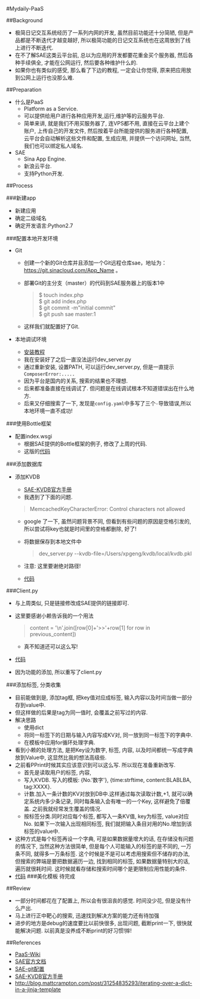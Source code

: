 #Mydaily-PaaS

##Background
- 极简日记交互系统经历了一系列内网的开发, 虽然目前功能还十分简陋, 但是产品都是不断迭代才越变越好, 所以极简功能的日记交互系统也在这周放到了线上进行不断迭代.
- 在不了解SAE这类云平台前, 总以为应用的开发都要花重金买个服务器, 然后各种手续俱全, 才能在公网运行, 然后要各种维护什么的.
- 如果你也有类似的感受, 那么看了下边的教程, 一定会让你觉得, 原来把应用放到公网上运行也没那么难.

##Preparation
- 什么是PaaS
  - Platform as a Service.
  - 可以提供给用户进行各种应用开发,运行,维护等的云服务平台.
  - 简单来讲, 就是我们不用买服务器了, 连VPS都不用, 直接在云平台上建个账户, 上传自己的开发文件, 然后按着平台所能提供的服务进行各种配置, 云平台会自动解析这些文件和配置, 生成应用, 并提供一个访问网址, 当然, 我们也可以绑定私人域名.
- SAE
  - Sina App Engine.
  - 新浪云平台. 
  - 支持Python开发.

##Process

###新建app
- 新建应用
- 确定二级域名
- 确定开发语言:Python2.7

###配置本地开发环境
- Git
   - 创建一个新的Git仓库并且添加一个Git远程仓库sae，地址为：https://git.sinacloud.com/App_Name 。
   - 部署Git的主分支（master）的代码到SAE服务器上的版本1中

      >$ touch index.php  
       $ git add index.php  
       $ git commit -m"initial commit"  
       $ git push sae master:1  
       
   - 这样我们就配置好了Git.

- 本地调试环境
   - [安装教程](https://pypi.python.org/pypi/sae-python-dev/1.3.5)
   - 我在安装好了之后一直没法运行dev_server.py
   - 通过重新安装, 设置PATH, 可以运行dev_server.py, 但是一直提示`ComposerError:.....`
   - 因为平台是国内的关系, 搜索的结果也不理想.
   - 后来都准备直接在线调试了. 但问题是在线调试根本不知道错误出在什么地方.
   - 后来又仔细搜索了一下, 发现是`config.yaml`中多写了三个`-`导致错误,所以本地环境一直不成功!
  

###使用Bottle框架
- 配置index.wsgi
   - 根据SAE提供的Bottle框架的例子, 修改了上周的代码.
   - 这版的[代码](https://github.com/xpgeng/mydaily-paas/tree/787075f203e3b5d3b857e5b01714e3cce6ebed88)


###添加数据库

- 添加KVDB
     - [SAE-KVDB官方手册](http://www.sinacloud.com/doc/sae/python/kvdb.html)
     - 我遇到了下面的问题.
     
     > MemcachedKeyCharacterError: Control characters not allowed
     
     - google 了一下, 虽然问题背景不同, 但看到有些问题的原因是空格引发的, 所以尝试将key也就是时间里的空格都删除, 好了!
     - 将数据保存到本地文件中
     
        > dev_server.py --kvdb-file=/Users/xpgeng/kvdb/local/kvdb.pkl
        
     - 注意: 这里要谢绝对路径! 
     - [代码](https://github.com/xpgeng/mydaily-paas/tree/97b5ae72e86316239548df0a2a9db9f2c63ef671)


###Client.py
- 与上周类似, 只是链接修改成SAE提供的链接即可.
- 这里要感谢小赖告诉我的一个用法

  > content = '\n'.join([row[0]+'>>'+row[1] for row in previous_content])
  
  - 真不知道还可以这么写!

- [代码](https://github.com/xpgeng/OMOOC2py/commit/a54eb44082a69f1286042a3ceeffef783bfe16d3)
- 因为功能的添加, 所以重写了client.py

###添加标签, 分类收集
- 目前能做到是, 添加tag框, 把key值对应成标签, 输入内容以及时间当做一部分存到value中.
- 但这样做的后果是tag为同一值时, 会覆盖之前写过的内容.
- 解决思路
   - 使用dict
   - 将同一标签下的日期与输入内容写成KV对, 同一放到同一标签下的字典中.
   - 在模板中应用for循环处理字典.
- 看到小赖的处理方法, 是把Key设为数字, 标签, 内容, 以及时间都统一写成字典放到Value中, 这显然比我的想法高级些.
- 之前看PPrint时候其实应该意识到可以这么写. 所以现在准备重新改写.
   - 首先是读取用户的标签, 内容, 
   - 写入KVDB. 写入的模板: {No.'数字'}, {time:strftime, content:BLABLBA, tag:XXXX}.
   - 计数.加入一条计数的KV对放到DB中.这样通过每次读取计数,+1, 就可以确定系统内多少条记录, 同时每条输入会有唯一的一个Key, 这样避免了倍覆盖. 之前我就经常发生覆盖的情况.
   - 按标签分类.同时对应每个标签, 都写入一条KV值, key为标签,  value对应No. 如果下一次输入出现相同标签, 我们就把输入条目对用的No.增加到该标签的value中.
- 这种方式是每个标签再设一个字典, 可是如果数据量增大的话, 在存储没有问题的情况下, 当然这种方法很简单, 但是每个人可能输入的标签的是不同的, 一万条不同, 就得多一万条标签. 这个时候是不是可以考虑用搜索但不储存的办法, 但搜索的弊端是要把数据遍历一边, 找到相同的标签, 如果数据量特别大的话, 遍历就很耗时间. 这时候就看存储和搜索时间哪个是更限制应用性能的条件.
- [代码](https://github.com/xpgeng/OMOOC2py/tree/master/_src/om2py5w/5wex0)
###美化模板
待完成





##Review
- 一部分时间都花在了配置上, 所以会有很沮丧的感觉. 时间没少花, 但是没有什么产出.
- 马上进行正中靶心的搜索, 迅速找到解决方案的能力还有待加强
- 进步的地方是debug的速度要比以前快很多, 出现问题, 截断print一下, 很快就能解决问题. 以前真是没养成不断print的好习惯!摔!
 
 


##References
- [PaaS-Wiki](https://en.wikipedia.org/wiki/Platform_as_a_service)
- [SAE官方文档](http://www.sinacloud.com/doc/sae/python/index.html)
- [SAE-git配置](http://www.sinacloud.com/doc/sae/tutorial/code-deploy.html)
- [SAE-KVDB官方手册](http://www.sinacloud.com/doc/sae/python/kvdb.html)
-  <http://blog.mattcrampton.com/post/31254835293/iterating-over-a-dict-in-a-jinja-template>